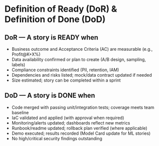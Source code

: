 # Definition of Ready (DoR) & Definition of Done (DoD)

## DoR — A story is READY when
- Business outcome and Acceptance Criteria (AC) are measurable (e.g., Profit@K+X%)
- Data availability confirmed or plan to create (A/B design, sampling, labels)
- Compliance constraints identified (PII, retention, IAM)
- Dependencies and risks listed; mock/data contract updated if needed
- Size estimated; story can be completed within a sprint

## DoD — A story is DONE when
- Code merged with passing unit/integration tests; coverage meets team baseline
- IaC validated and applied (with approval when required)
- Monitoring/alerts updated; dashboards reflect new metrics
- Runbook/readme updated; rollback plan verified (where applicable)
- Demo executed; results recorded (Model Card update for ML stories)
- No high/critical security findings outstanding
